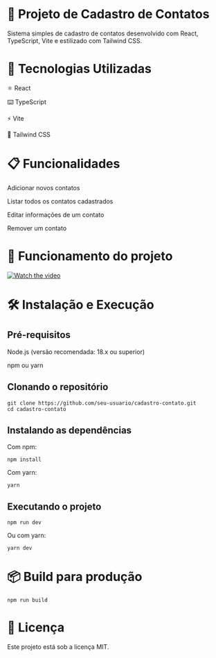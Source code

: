 # 📇 Projeto de Cadastro de Contatos
Sistema simples de cadastro de contatos desenvolvido com React, TypeScript, Vite e estilizado com Tailwind CSS.

# 🚀 Tecnologias Utilizadas
⚛️ React

⌨️ TypeScript

⚡ Vite

🎨 Tailwind CSS

# 📋 Funcionalidades
Adicionar novos contatos

Listar todos os contatos cadastrados

Editar informações de um contato

Remover um contato

# 📸 Funcionamento do projeto
[![Watch the video](https://img.youtube.com/vi/7BKBVoXZcsk/maxresdefault.jpg)](https://youtu.be/7BKBVoXZcsk)

# 🛠️ Instalação e Execução
## Pré-requisitos
Node.js (versão recomendada: 18.x ou superior)

npm ou yarn

## Clonando o repositório
```
git clone https://github.com/seu-usuario/cadastro-contato.git
cd cadastro-contato
```

## Instalando as dependências
Com npm:
```
npm install
```
Com yarn:
```
yarn
```
## Executando o projeto
```
npm run dev
```

Ou com yarn:

```
yarn dev
```

# 📦 Build para produção
```
npm run build
```

# 📄 Licença
Este projeto está sob a licença MIT.




